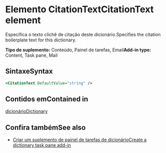 # <a name="citationtext-element"></a><span data-ttu-id="f3c28-101">Elemento CitationText</span><span class="sxs-lookup"><span data-stu-id="f3c28-101">CitationText element</span></span>

<span data-ttu-id="f3c28-102">Especifica o texto clichê de citação deste dicionário.</span><span class="sxs-lookup"><span data-stu-id="f3c28-102">Specifies the citation boilerplate text for this dictionary.</span></span>

<span data-ttu-id="f3c28-103">**Tipo de suplemento:** Conteúdo, Painel de tarefas, Email</span><span class="sxs-lookup"><span data-stu-id="f3c28-103">**Add-in type:** Content, Task pane, Mail</span></span>

## <a name="syntax"></a><span data-ttu-id="f3c28-104">Sintaxe</span><span class="sxs-lookup"><span data-stu-id="f3c28-104">Syntax</span></span>

```XML
<CitationText DefaultValue="string" />
```

## <a name="contained-in"></a><span data-ttu-id="f3c28-105">Contidos em</span><span class="sxs-lookup"><span data-stu-id="f3c28-105">Contained in</span></span>

[<span data-ttu-id="f3c28-106">dicionário</span><span class="sxs-lookup"><span data-stu-id="f3c28-106">Dictionary</span></span>](dictionary.md)

## <a name="see-also"></a><span data-ttu-id="f3c28-107">Confira também</span><span class="sxs-lookup"><span data-stu-id="f3c28-107">See also</span></span>

- [<span data-ttu-id="f3c28-108">Criar um suplemento de painel de tarefas de dicionário</span><span class="sxs-lookup"><span data-stu-id="f3c28-108">Create a dictionary task pane add-in</span></span>](https://docs.microsoft.com/office/dev/add-ins/word/dictionary-task-pane-add-ins)
